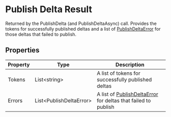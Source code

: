 # Publish Delta Result

Returned by the PublishDelta (and PublishDeltaAsync) call. Provides the tokens for successfully published deltas and a list of [PublishDeltaError](models/publish-delta-error) for those deltas that failed to publish.

## Properties

Property | Type | Description
------------ | ------------- | ------------- 
Tokens | List\<string> | A list of tokens for successfully published deltas
Errors | List\<PublishDeltaError> | A list of [PublishDeltaError](models/publish-delta-error) for deltas that failed to publish